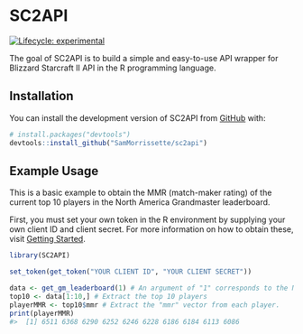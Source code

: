
<!-- README.md is generated from README.Rmd. Please edit that file -->

# SC2API

<!-- badges: start -->

[![Lifecycle:
experimental](https://img.shields.io/badge/lifecycle-experimental-orange.svg)](https://www.tidyverse.org/lifecycle/#experimental)
<!-- badges: end -->

The goal of SC2API is to build a simple and easy-to-use API wrapper for
Blizzard Starcraft II API in the R programming language.

## Installation

You can install the development version of SC2API from
[GitHub](https://github.com/) with:

``` r
# install.packages("devtools")
devtools::install_github("SamMorrissette/sc2api")
```

## Example Usage

This is a basic example to obtain the MMR (match-maker rating) of the
current top 10 players in the North America Grandmaster leaderboard.

First, you must set your own token in the R environment by supplying
your own client ID and client secret. For more information on how to
obtain these, visit [Getting
Started](https://https://develop.battle.net/documentation/guides/getting-started).

``` r
library(SC2API)
```

``` r
set_token(get_token("YOUR CLIENT ID", "YOUR CLIENT SECRET"))
```

``` r
data <- get_gm_leaderboard(1) # An argument of "1" corresponds to the North American ladder.
top10 <- data[1:10,] # Extract the top 10 players
playerMMR <- top10$mmr # Extract the "mmr" vector from each player. 
print(playerMMR)
#>  [1] 6511 6368 6290 6252 6246 6228 6186 6184 6113 6086
```
